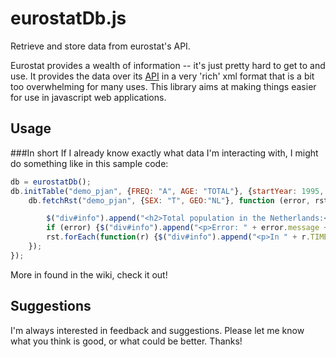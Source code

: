 eurostatDb.js
=============

Retrieve and store data from eurostat's API.

Eurostat provides a wealth of information -- it's just pretty hard to get to and use. It provides the data over its [API](http://epp.eurostat.ec.europa.eu/portal/page/portal/sdmx_web_services/getting_started/rest_sdmx_2.1) in a very 'rich' xml format that is a bit too overwhelming for many uses. This library aims at making things easier for use in javascript web applications.


Usage 
-----

###In short
If I already know exactly what data I'm interacting with, I might do something like in this sample code:<br>

```js
db = eurostatDb();
db.initTable("demo_pjan", {FREQ: "A", AGE: "TOTAL"}, {startYear: 1995, endYear: 2015}, function () {//1
    db.fetchRst("demo_pjan", {SEX: "T", GEO:"NL"}, function (error, rst) {//2

        $("div#info").append("<h2>Total population in the Netherlands:</h2>");
        if (error) {$("div#info").append("<p>Error: " + error.message + "</p>"); return;}
        rst.forEach(function(r) {$("div#info").append("<p>In " + r.TIME + ": " + r.OBS_VALUE + "</p>");}); //3
    });
});
```
More in found in the wiki, check it out!


Suggestions
-----------
I'm always interested in feedback and suggestions. Please let me know what you think is good, or what could be better. Thanks!
